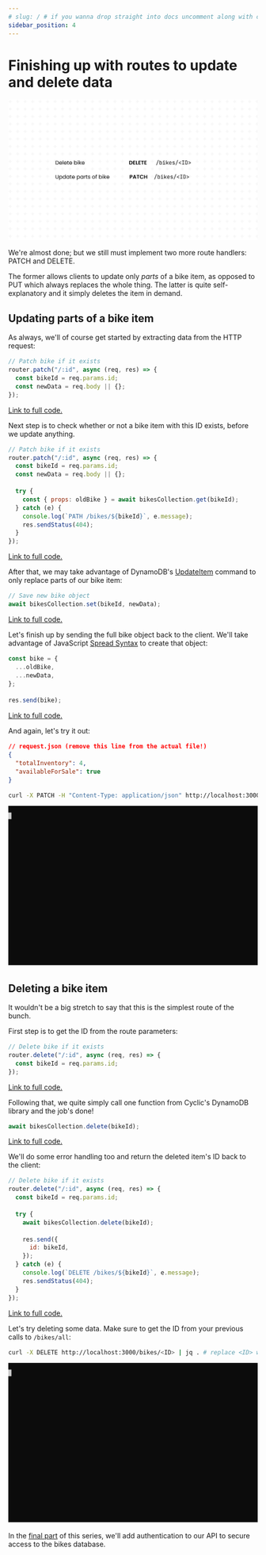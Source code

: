 ```yaml
---
# slug: / # if you wanna drop straight into docs uncomment along with config change
sidebar_position: 4
---
```


# Finishing up with routes to update and delete data

![PATCH & DELETE Routes.png](../../../static/img/tutorial/rest-api/PATCH__DELETE_Routes.png)

We're almost done; but we still must implement two more route handlers: PATCH and DELETE.

The former allows clients to update only *parts* of a bike item, as opposed to PUT which always replaces the whole thing. The latter is quite self-explanatory and it simply deletes the item in demand.

## Updating parts of a bike item

As always, we'll of course get started by extracting data from the HTTP request:

```javascript
// Patch bike if it exists
router.patch("/:id", async (req, res) => {
  const bikeId = req.params.id;
  const newData = req.body || {};
});
```

[Link to full code.](https://github.com/eludadev/bikes-api/blob/main/router.js)

Next step is to check whether or not a bike item with this ID exists, before we update anything.

```javascript
// Patch bike if it exists
router.patch("/:id", async (req, res) => {
  const bikeId = req.params.id;
  const newData = req.body || {};

  try {
    const { props: oldBike } = await bikesCollection.get(bikeId);
  } catch (e) {
    console.log(`PATH /bikes/${bikeId}`, e.message);
    res.sendStatus(404);
  }
});
```

[Link to full code.](https://github.com/eludadev/bikes-api/blob/main/router.js)

After that, we may take advantage of DynamoDB's [UpdateItem](https://docs.aws.amazon.com/amazondynamodb/latest/APIReference/API_UpdateItem.html) command to only replace parts of our bike item:

```javascript
// Save new bike object
await bikesCollection.set(bikeId, newData);
```

[Link to full code.](https://github.com/eludadev/bikes-api/blob/main/router.js)

Let's finish up by sending the full bike object back to the client. We'll take advantage of JavaScript [Spread Syntax](https://developer.mozilla.org/en-US/docs/Web/JavaScript/Reference/Operators/Spread_syntax) to create that object:

```javascript
const bike = {
  ...oldBike,
  ...newData,
};

res.send(bike);
```

[Link to full code.](https://github.com/eludadev/bikes-api/blob/main/router.js)

And again, let's try it out:

```json
// request.json (remove this line from the actual file!)
{
  "totalInventory": 4,
  "availableForSale": true
}
```

```bash
curl -X PATCH -H "Content-Type: application/json" http://localhost:3000/bikes/<ID> -d @request.json | jq . # replace <ID> with an ID from the response to /all
```
![](../../../static/img/tutorial/rest-api/http-patch.svg)

## Deleting a bike item

It wouldn't be a big stretch to say that this is the simplest route of the bunch.

First step is to get the ID from the route parameters:

```javascript
// Delete bike if it exists
router.delete("/:id", async (req, res) => {
  const bikeId = req.params.id;
});
```

[Link to full code.](https://github.com/eludadev/bikes-api/blob/main/router.js)

Following that, we quite simply call one function from Cyclic's DynamoDB library and the job's done!

```javascript
await bikesCollection.delete(bikeId);
```

[Link to full code.](https://github.com/eludadev/bikes-api/blob/main/router.js)

We'll do some error handling too and return the deleted item's ID back to the client:

```javascript
// Delete bike if it exists
router.delete("/:id", async (req, res) => {
  const bikeId = req.params.id;

  try {
    await bikesCollection.delete(bikeId);

    res.send({
      id: bikeId,
    });
  } catch (e) {
    console.log(`DELETE /bikes/${bikeId}`, e.message);
    res.sendStatus(404);
  }
});
```

[Link to full code.](https://github.com/eludadev/bikes-api/blob/main/router.js)

Let's try deleting some data. Make sure to get the ID from your previous calls to `/bikes/all`:

```bash
curl -X DELETE http://localhost:3000/bikes/<ID> | jq . # replace <ID> with an ID from the response to /all
```
![](../../../static/img/tutorial/rest-api/http-delete.svg)

In the [final part](./part-5) of this series, we'll add authentication to our API to secure access to the bikes database.